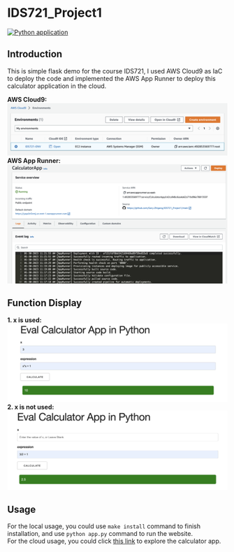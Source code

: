 # IDS721_Project1
[![Python application](https://github.com/Gary-Zhigang/IDS721_Project1/actions/workflows/python_app.yml/badge.svg)](https://github.com/Gary-Zhigang/IDS721_Project1/actions/workflows/python_app.yml)
## Introduction
This is simple flask demo for the course IDS721, I used AWS Cloud9 as IaC to deploy the code and implemented the AWS App Runner to deploy this calculator application in the cloud.  

**AWS Cloud9:**  
![image](https://github.com/Gary-Zhigang/IDS721_Project1/blob/main/images/p1.png)   
**AWS App Runner:**  
![image](https://github.com/Gary-Zhigang/IDS721_Project1/blob/main/images/p4.png)   

## Function Display
**1. x is used:**  
![image](https://github.com/Gary-Zhigang/IDS721_Project1/blob/main/images/p2.png)  
**2. x is not used:**  
![image](https://github.com/Gary-Zhigang/IDS721_Project1/blob/main/images/p3.png)  
## Usage
For the local usage, you could use ``make install`` command to finish installation, and use ``python app.py`` command to run the website.  
For the cloud usage, you could click [this link](https://yqwiin5zmj.us-east-1.awsapprunner.com) to explore the calculator app.
